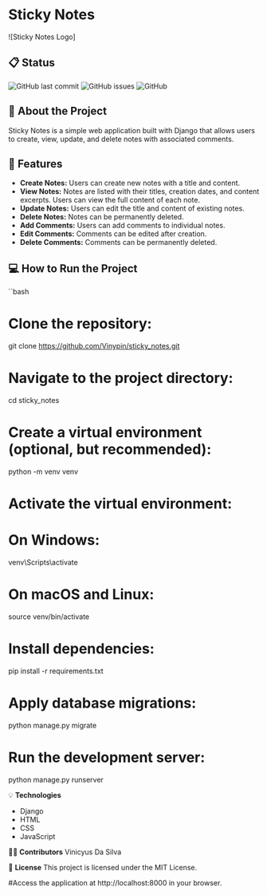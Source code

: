 # Sticky Notes

![Sticky Notes Logo]

## 📋 Status

![GitHub last commit](https://img.shields.io/github/last-commit/Vinypin/sticky_notes)
![GitHub issues](https://img.shields.io/github/issues/Vinypin/sticky_notes)
![GitHub](https://img.shields.io/github/license/Vinypin/sticky_notes)

## 📝 About the Project

Sticky Notes is a simple web application built with Django that allows users to create, view, update, and delete notes with associated comments.

## 🔧 Features

- **Create Notes:** Users can create new notes with a title and content.
- **View Notes:** Notes are listed with their titles, creation dates, and content excerpts. Users can view the full content of each note.
- **Update Notes:** Users can edit the title and content of existing notes.
- **Delete Notes:** Notes can be permanently deleted.
- **Add Comments:** Users can add comments to individual notes.
- **Edit Comments:** Comments can be edited after creation.
- **Delete Comments:** Comments can be permanently deleted.

## 💻 How to Run the Project
``bash
# Clone the repository:
   
   git clone https://github.com/Vinypin/sticky_notes.git

# Navigate to the project directory:
cd sticky_notes

# Create a virtual environment (optional, but recommended):
python -m venv venv

# Activate the virtual environment:
# On Windows:
venv\Scripts\activate
# On macOS and Linux:
source venv/bin/activate

# Install dependencies:
pip install -r requirements.txt

# Apply database migrations:
python manage.py migrate

# Run the development server:
python manage.py runserver

💡 **Technologies**
- Django
- HTML
- CSS
- JavaScript

👨‍💻 **Contributors**
Vinicyus Da Silva

📄 **License**
This project is licensed under the MIT License.

#Access the application at http://localhost:8000 in your browser.

